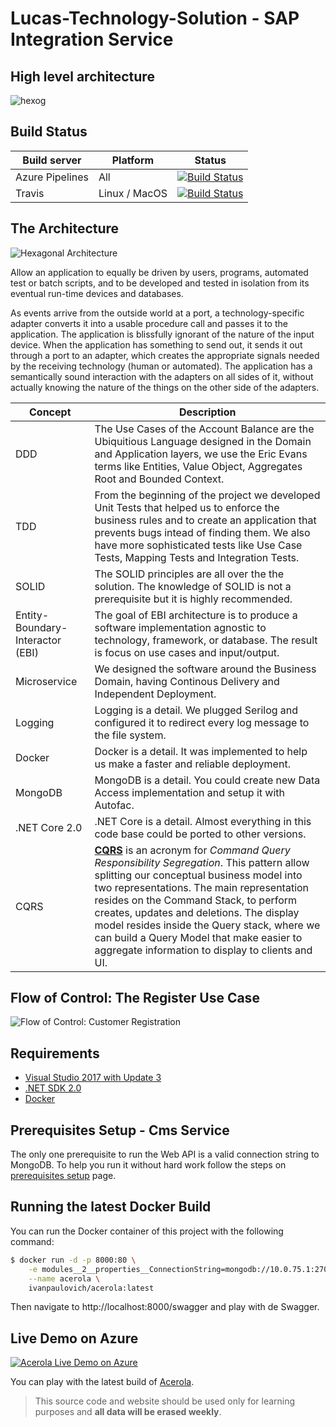 # Lucas-Technology-Solution - SAP Integration Service

## High level architecture
![hexog](https://user-images.githubusercontent.com/13305576/142688722-03c02ab9-8480-4d44-84ee-62900883bffa.jpg)

## Build Status
| Build server    | Platform       | Status      |
|-----------------|----------------|-------------|
| Azure Pipelines | All            |[![Build Status](https://simplcommerce.visualstudio.com/simplcommerce/_apis/build/status/simplcommerce.SimplCommerce?branchName=master)](https://simplcommerce.visualstudio.com/simplcommerce/_build/latest?definitionId=1&branchName=master)
|Travis           | Linux / MacOS  |[![Build Status](https://travis-ci.org/simplcommerce/SimplCommerce.svg?branch=master)](https://travis-ci.org/simplcommerce/SimplCommerce) |

## The Architecture
![Hexagonal Architecture](https://raw.githubusercontent.com/ivanpaulovich/acerola/master/docs/hexagonal-arhcitecture-alistair-cockburn.gif)

Allow an application to equally be driven by users, programs, automated test or batch scripts, and to be developed and tested in isolation from its eventual run-time devices and databases.

As events arrive from the outside world at a port, a technology-specific adapter converts it into a usable procedure call and passes it to the application. The application is blissfully ignorant of the nature of the input device. When the application has something to send out, it sends it out through a port to an adapter, which creates the appropriate signals needed by the receiving technology (human or automated). The application has a semantically sound interaction with the adapters on all sides of it, without actually knowing the nature of the things on the other side of the adapters.

| Concept | Description |
| --- | --- |
| DDD | The Use Cases of the Account Balance are the Ubiquitious Language designed in the Domain and Application layers, we use the Eric Evans terms like Entities, Value Object, Aggregates Root and Bounded Context. |
| TDD | From the beginning of the project we developed Unit Tests that helped us to enforce the business rules and to create an application that prevents bugs intead of finding them. We also have more sophisticated tests like Use Case Tests, Mapping Tests and Integration Tests. |
| SOLID | The SOLID principles are all over the the solution. The knowledge of SOLID is not a prerequisite but it is highly recommended. |
| Entity-Boundary-Interactor (EBI) | The goal of EBI architecture is to produce a software implementation agnostic to technology, framework, or database. The result is focus on  use cases and input/output. |
| Microservice | We designed the software around the Business Domain, having Continous Delivery and Independent Deployment. |
| Logging | Logging is a detail. We plugged Serilog and configured it to redirect every log message to the file system. |
| Docker | Docker is a detail. It was implemented to help us make a faster and reliable deployment. |
| MongoDB | MongoDB is a detail. You could create new Data Access implementation and setup it with Autofac. |
| .NET Core 2.0 | .NET Core is a detail. Almost everything in this code base could be ported to other versions. |
| CQRS | **[CQRS](https://martinfowler.com/bliki/CQRS.html)** is an acronym for *Command Query Responsibility Segregation*. This pattern allow splitting our conceptual business model into two representations. The main representation resides on the Command Stack, to perform creates, updates and deletions. The display model resides inside the Query stack, where we can build a Query Model that make easier to aggregate information to display to clients and UI. |

## Flow of Control: The Register Use Case

![Flow of Control: Customer Registration](https://raw.githubusercontent.com/ivanpaulovich/acerola/master/docs/Acerola-Flow-Of-Control.png)

## Requirements
* [Visual Studio 2017 with Update 3](https://www.visualstudio.com/en-us/news/releasenotes/vs2017-relnotes)
* [.NET SDK 2.0](https://www.microsoft.com/net/download/core)
* [Docker](https://docs.docker.com/docker-for-windows/install/)

## Prerequisites Setup - Cms Service

The only one prerequisite to run the Web API is a valid connection string to MongoDB. To help you run it without hard work follow the steps on [prerequisites setup](https://github.com/ivanpaulovich/acerola/wiki/Prerequisites-setup) page.

## Running the latest Docker Build

You can run the Docker container of this project with the following command:

```sh
$ docker run -d -p 8000:80 \
	-e modules__2__properties__ConnectionString=mongodb://10.0.75.1:27017 \
	--name acerola \
	ivanpaulovich/acerola:latest
```
Then navigate to http://localhost:8000/swagger and play with de Swagger.

## Live Demo on Azure

[![Acerola Live Demo on Azure](https://raw.githubusercontent.com/ivanpaulovich/acerola/master/docs/Swagger.png)](http://grape.westus2.cloudapp.azure.com:8000/swagger)

You can play with the latest build of [Acerola](http://grape.westus2.cloudapp.azure.com:8000/swagger "Acerola").
> This source code and website should be used only for learning purposes and **all data will be erased weekly**.
